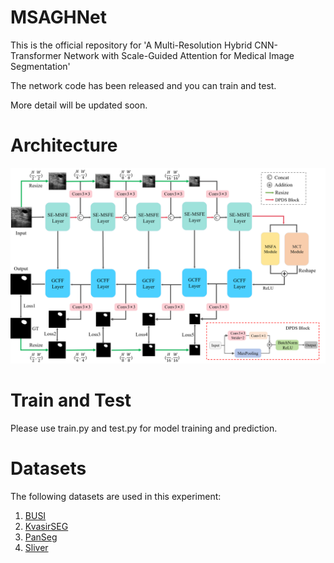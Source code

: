# MSAGHNet
This is the official repository for 'A Multi-Resolution Hybrid CNN-Transformer  Network with Scale-Guided Attention for Medical  Image Segmentation'

The network code has been released and you can train and test.

More detail will be updated soon.

# Architecture
<p align="center">
<img src="img/Architecture.png">
</p>

# Train and Test
Please use train.py and test.py for model training and prediction. 


# Datasets
The following datasets are used in this experiment:
<ol>
  <li><a href="https://scholar.cu.edu.eg/?q=afahmy/pages/dataset/">BUSI</a></li>
  <li><a href="https://datasets.simula.no/kvasir-seg/">KvasirSEG</a></li>
  <li><a href="https://https://osf.io/kysnj/">PanSeg</a></li>
  <li><a href="https://sliver07.grand-challenge.org/">Sliver</a></li>
 </ol>
